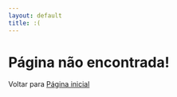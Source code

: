 ```yaml
---
layout: default
title: :(
---
```


# Página não encontrada!
Voltar para <a href="/Meu-Site/">Página inicial</a>

